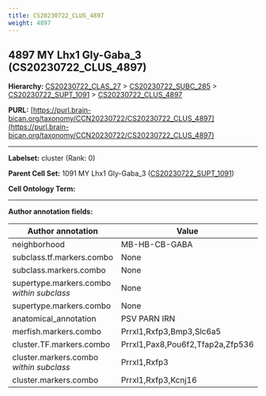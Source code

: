 ```yaml
---
title: CS20230722_CLUS_4897
weight: 4897
---
```

## 4897 MY Lhx1 Gly-Gaba_3 (CS20230722_CLUS_4897)
<b>Hierarchy: </b>
[CS20230722_CLAS_27](../CS20230722_CLAS_27) >
[CS20230722_SUBC_285](../CS20230722_SUBC_285) >
[CS20230722_SUPT_1091](../CS20230722_SUPT_1091) >
[CS20230722_CLUS_4897](../CS20230722_CLUS_4897)

**PURL:** [https://purl.brain-bican.org/taxonomy/CCN20230722/CS20230722_CLUS_4897](https://purl.brain-bican.org/taxonomy/CCN20230722/CS20230722_CLUS_4897)

---


**Labelset:** cluster (Rank: 0)

**Parent Cell Set:** 1091 MY Lhx1 Gly-Gaba_3 ([CS20230722_SUPT_1091](../CS20230722_SUPT_1091))



**Cell Ontology Term:** 

[MARKER GENES.]: #


---

[TRANSFERRED ANNOTATIONS.]: #


[AUTHOR ANNOTATION FIELDS.]: #


**Author annotation fields:**

| Author annotation | Value |
|-------------------|-------|
|neighborhood|MB-HB-CB-GABA|
|subclass.tf.markers.combo|None|
|subclass.markers.combo|None|
|supertype.markers.combo _within subclass_|None|
|supertype.markers.combo|None|
|anatomical_annotation|PSV PARN IRN|
|merfish.markers.combo|Prrxl1,Rxfp3,Bmp3,Slc6a5|
|cluster.TF.markers.combo|Prrxl1,Pax8,Pou6f2,Tfap2a,Zfp536|
|cluster.markers.combo _within subclass_|Prrxl1,Rxfp3|
|cluster.markers.combo|Prrxl1,Rxfp3,Kcnj16|
